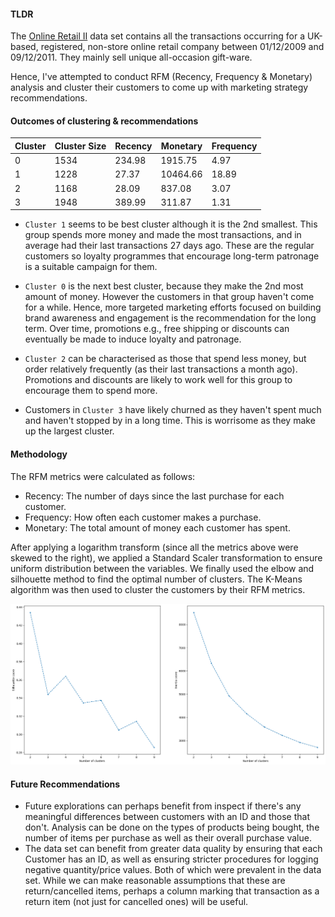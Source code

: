 #### **TLDR**

The [Online Retail II](https://archive.ics.uci.edu/dataset/502/online+retail+ii) data set contains all the transactions occurring for a UK-based, registered, non-store online retail company between 01/12/2009 and 09/12/2011. They mainly sell unique all-occasion gift-ware.

Hence, I've attempted to conduct RFM (Recency, Frequency & Monetary) analysis and cluster their customers to come up with marketing strategy recommendations.

#### **Outcomes of clustering & recommendations**

| Cluster | Cluster Size | Recency | Monetary | Frequency |
| ------- | ------------ | ------- | -------- | --------- |
| 0       | 1534         | 234.98  | 1915.75  | 4.97      |
| 1       | 1228         | 27.37   | 10464.66 | 18.89     |
| 2       | 1168         | 28.09   | 837.08   | 3.07      |
| 3       | 1948         | 389.99  | 311.87   | 1.31      |

- `Cluster 1` seems to be best cluster although it is the 2nd smallest. This group spends more money and made the most transactions, and in average had their last transactions 27 days ago. These are the regular customers so loyalty programmes that encourage long-term patronage is a suitable campaign for them.

- `Cluster 0` is the next best cluster, because they make the 2nd most amount of money. However the customers in that group haven't come for a while. Hence, more targeted marketing efforts focused on building brand awareness and engagement is the recommendation for the long term. Over time, promotions e.g., free shipping or discounts can eventually be made to induce loyalty and patronage.

- `Cluster 2` can be characterised as those that spend less money, but order relatively frequently (as their last transactions a month ago). Promotions and discounts are likely to work well for this group to encourage them to spend more.

- Customers in `Cluster 3` have likely churned as they haven't spent much and haven't stopped by in a long time. This is worrisome as they make up the largest cluster.

#### **Methodology**

The RFM metrics were calculated as follows: 
- Recency: The number of days since the last purchase for each customer.
- Frequency: How often each customer makes a purchase.
- Monetary: The total amount of money each customer has spent.

After applying a logarithm transform (since all the metrics above were skewed to the right), we applied a Standard Scaler transformation to ensure uniform distribution between the variables. We finally used the elbow and silhouette method to find the optimal number of clusters. The K-Means algorithm was then used to cluster the customers by their RFM metrics.

![num_cluster](images/test_for_num_clusters.png)

#### **Future Recommendations**

- Future explorations can perhaps benefit from inspect if there's any meaningful differences between customers with an ID and those that don't. Analysis can be done on the types of products being bought, the number of items per purchase as well as their overall purchase value.
- The data set can benefit from greater data quality by ensuring that each Customer has an ID, as well as ensuring stricter procedures for logging negative quantity/price values. Both of which were prevalent in the data set. While we can make reasonable assumptions that these are return/cancelled items, perhaps a column marking that transaction as a return item (not just for cancelled ones) will be useful.